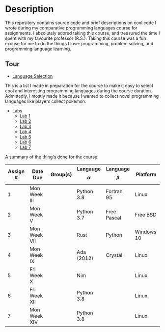 # Description

This repository contains source code and brief descriptions on cool code I wrote during my comparative programming languages course for assignments. I absolutely adored taking this course, and treasured the time I spent with my favourite professor (R.S.). Taking this course was a fun excuse for me to do the things I love: programming, problem solving, and programming language learning.

## Tour

* [Language Selection](https://github.com/LordUbuntu/comparative-languages/blob/main/language_selections.md)

This is a list I made in preparation for the course to make it easy to select cool and interesting programming languages during the course duration. Admittedly, I mostly made it because I wanted to collect novel programming languages like players collect pokemon.

* Labs
  * [Lab 1](https://github.com/LordUbuntu/comparative-languages/tree/main/Lab%201)
  * [Lab 2](https://github.com/LordUbuntu/comparative-languages/tree/main/Lab%202)
  * [Lab 3](https://github.com/LordUbuntu/comparative-languages/tree/main/Lab%203)
  * [Lab 4](https://github.com/LordUbuntu/comparative-languages/tree/main/Lab%204)
  * [Lab 5](https://github.com/LordUbuntu/comparative-languages/tree/main/Lab%205)
  * [Lab 6](https://github.com/LordUbuntu/comparative-languages/tree/main/Lab%206)
  * [Lab 7](https://github.com/LordUbuntu/comparative-languages/tree/main/Lab%207)



A summary of the thing's done for the course:

| Assign # | Date Due | Group(s) | Langauge $$\alpha$$ | Language $$\beta$$ | Platform |
|---|---|---|---|---|---|
| 1 | Mon Week III |   | Python 3.8 | Fortran 95 | Linux |
| 2 | Mon Week V |   | Python 3.7 | Free Pascal | Free BSD |
| 3 | Mon Week VII |   | Rust | Python | Windows 10 |
| 4 | Mon Week IX |   | Ada (2012) | Crystal | Linux |
| 5 | Fri Week X |   | Nim |  | Linux |
| 6 | Fri Week XII |   | Python 3.8 |  | Linux |
| 7 | Mon Week XIV |   | Python 3.8 |  | Linux |

